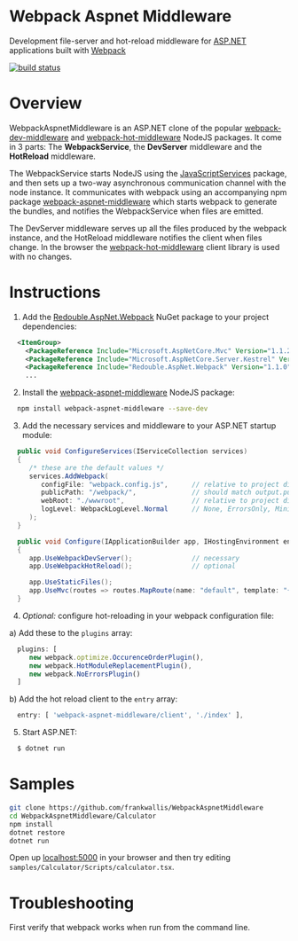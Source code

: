 # Webpack Aspnet Middleware

Development file-server and hot-reload middleware for [ASP.NET](https://github.com/aspnet) applications built with [Webpack](https://github.com/webpack/webpack)

[![build status](https://secure.travis-ci.org/frankwallis/WebpackAspnetMiddleware.png?branch=master)](http://travis-ci.org/frankwallis/WebpackAspnetMiddleware)

# Overview

WebpackAspnetMiddleware is an ASP.NET clone of the popular [webpack-dev-middleware](https://github.com/webpack/webpack-dev-middleware.git) and [webpack-hot-middleware](https://github.com/glenjamin/webpack-hot-middleware) NodeJS packages. It come in 3 parts: The **WebpackService**, the **DevServer** middleware and the **HotReload** middleware.

The WebpackService starts NodeJS using the [JavaScriptServices](https://github.com/aspnet/JavaScriptServices) package, and then sets up a two-way asynchronous communication channel with the node instance. It communicates with webpack using an accompanying npm package [webpack-aspnet-middleware](https://www.npmjs.com/package/webpack-aspnet-middleware) which starts webpack to generate the bundles, and notifies the WebpackService when files are emitted.

The DevServer middleware serves up all the files produced by the webpack instance, and the HotReload middleware notifies the client when files change. In the browser the [webpack-hot-middleware](https://github.com/glenjamin/webpack-hot-middleware) client library is used with no changes.

# Instructions
1) Add the [Redouble.AspNet.Webpack](https://www.nuget.org/packages/Redouble.Aspnet.Webpack/) NuGet package to your project dependencies:
```xml
  <ItemGroup>
    <PackageReference Include="Microsoft.AspNetCore.Mvc" Version="1.1.2" />
    <PackageReference Include="Microsoft.AspNetCore.Server.Kestrel" Version="1.1.1" />
    <PackageReference Include="Redouble.AspNet.Webpack" Version="1.1.0" />
    ...
```

2) Install the [webpack-aspnet-middleware](https://www.npmjs.com/package/webpack-aspnet-middleware) NodeJS package:
```sh
  npm install webpack-aspnet-middleware --save-dev
```

3) Add the necessary services and middleware to your ASP.NET startup module:
```cs
  public void ConfigureServices(IServiceCollection services)
  {    
     /* these are the default values */   
     services.AddWebpack(
        configFile: "webpack.config.js",      // relative to project directory
        publicPath: "/webpack/",              // should match output.publicPath in your webpack config
        webRoot: "./wwwroot",                 // relative to project directory
        logLevel: WebpackLogLevel.Normal      // None, ErrorsOnly, Minimal, Normal or Verbose
     );       
  }

  public void Configure(IApplicationBuilder app, IHostingEnvironment env, ILoggerFactory loggerFactory)
  {
     app.UseWebpackDevServer();               // necessary
     app.UseWebpackHotReload();               // optional

     app.UseStaticFiles();
     app.UseMvc(routes => routes.MapRoute(name: "default", template: "{controller=Home}/{action=Index}/{id?}"));
  }
```

4) *Optional:* configure hot-reloading in your webpack configuration file:

a) Add these to the ```plugins``` array:
```js
  plugins: [
     new webpack.optimize.OccurenceOrderPlugin(),
     new webpack.HotModuleReplacementPlugin(),
     new webpack.NoErrorsPlugin()
  ]
```
b) Add the hot reload client to the ```entry``` array:
```js
  entry: [ 'webpack-aspnet-middleware/client', './index' ],
```
5) Start ASP.NET:
```sh
  $ dotnet run
```

# Samples

```sh
git clone https://github.com/frankwallis/WebpackAspnetMiddleware
cd WebpackAspnetMiddleware/Calculator
npm install
dotnet restore
dotnet run
```
Open up [localhost:5000](http://localhost:5000) in your browser and then try editing ```samples/Calculator/Scripts/calculator.tsx```.

# Troubleshooting

First verify that webpack works when run from the command line.
